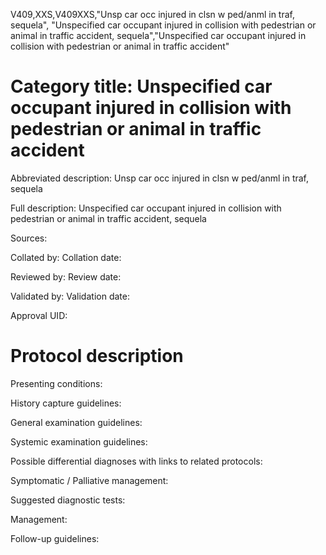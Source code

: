V409,XXS,V409XXS,"Unsp car occ injured in clsn w ped/anml in traf, sequela", "Unspecified car occupant injured in collision with pedestrian or animal in traffic accident, sequela","Unspecified car occupant injured in collision with pedestrian or animal in traffic accident"
# Category title: Unspecified car occupant injured in collision with pedestrian or animal in traffic accident

Abbreviated description: Unsp car occ injured in clsn w ped/anml in traf, sequela

Full description: Unspecified car occupant injured in collision with pedestrian or animal in traffic accident, sequela

Sources:

Collated by:
Collation date:

Reviewed by:
Review date:

Validated by:
Validation date:

Approval UID:

# Protocol description

Presenting conditions:

History capture guidelines:

General examination guidelines:

Systemic examination guidelines:

Possible differential diagnoses with links to related protocols:

Symptomatic / Palliative management:

Suggested diagnostic tests:

Management:

Follow-up guidelines:
